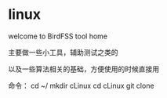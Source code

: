 # linux

welcome to BirdFSS tool home

主要做一些小工具，辅助测试之类的

以及一些算法相关的基础，方便使用的时候直接用

命令：
cd ~/
mkdir cLinux
cd cLinux
git clone 
